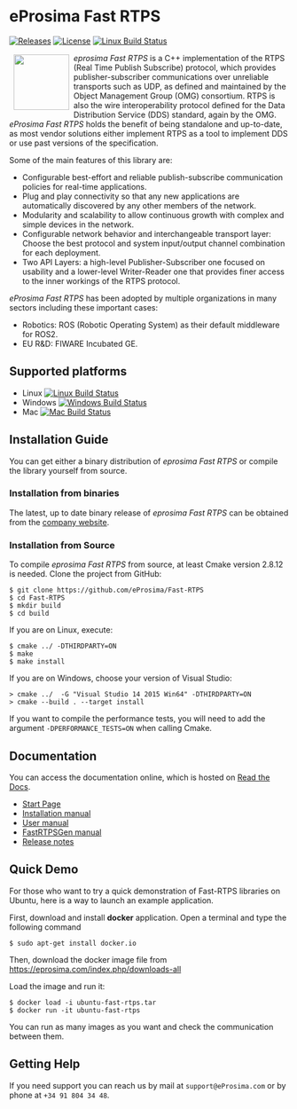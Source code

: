 # eProsima Fast RTPS

[![Releases](https://img.shields.io/github/release/eProsima/Fast-RTPS.svg)](https://github.com/eProsima/Fast-RTPS/releases)
[![License](https://img.shields.io/badge/License-Apache%202.0-blue.svg)](https://opensource.org/licenses/Apache-2.0)
[![Linux Build Status](http://jenkins.eprosima.com:8080/job/FastRTPS%20Docs%20Nightly%20Master/badge/icon)](http://jenkins.eprosima.com:8080/job/FastRTPS%20Docs%20Nightly%20Master)

<a href="http://www.eprosima.com"><img src="https://encrypted-tbn3.gstatic.com/images?q=tbn:ANd9GcSd0PDlVz1U_7MgdTe0FRIWD0Jc9_YH-gGi0ZpLkr-qgCI6ZEoJZ5GBqQ" align="left" hspace="8" vspace="2" width="100" height="100" ></a>

*eprosima Fast RTPS* is a C++ implementation of the RTPS (Real Time Publish Subscribe) protocol, which provides publisher-subscriber communications over unreliable transports such as UDP,
as defined and maintained by the Object Management Group (OMG) consortium. RTPS is also the wire interoperability protocol defined for the Data Distribution
Service (DDS) standard, again by the OMG. *eProsima Fast RTPS* holds the benefit of being standalone and up-to-date, as most vendor solutions either implement RTPS as a tool to implement
DDS or use past versions of the specification.

Some of the main features of this library are:

* Configurable best-effort and reliable publish-subscribe communication policies for real-time
applications.
* Plug and play connectivity so that any new applications are automatically discovered by any other
members of the network.
* Modularity and scalability to allow continuous growth with complex and simple devices in the
network.
* Configurable network behavior and interchangeable transport layer: Choose the best protocol and
system input/output channel combination for each deployment.
* Two API Layers: a high-level Publisher-Subscriber one focused on usability and a lower-level Writer-Reader one that provides finer access to the inner workings of the RTPS protocol.

*eProsima Fast RTPS* has been adopted by multiple organizations in many sectors including these important cases:

* Robotics: ROS (Robotic Operating System) as their default middleware for ROS2.
* EU R&D: FIWARE Incubated GE.

## Supported platforms

* Linux [![Linux Build Status](http://jenkins.eprosima.com:8080/job/FastRTPS%20Nightly%20Master%20Security%20Linux/badge/icon)](http://jenkins.eprosima.com:8080/job/FastRTPS%20Nightly%20Master%20Security%20Linux)
* Windows [![Windows Build Status](http://jenkins.eprosima.com:8080/job/FastRTPS%20Nightly%20Master%20Security%20Windows/badge/icon)](http://jenkins.eprosima.com:8080/job/FastRTPS%20Nightly%20Master%20Security%20Windows)
* Mac [![Mac Build Status](http://jenkins.eprosima.com:8080/job/FastRTPS%20Nightly%20Master%20Security%20Mac/badge/icon)](http://jenkins.eprosima.com:8080/job/FastRTPS%20Nightly%20Master%20Security%20Mac)

## Installation Guide
You can get either a binary distribution of *eprosima Fast RTPS* or compile the library yourself from source.

### Installation from binaries
The latest, up to date binary release of *eprosima Fast RTPS* can be obtained from the <a href='http://www.eprosima.com'>company website</a>.

### Installation from Source
To compile *eprosima Fast RTPS* from source, at least Cmake version 2.8.12 is needed.
Clone the project from GitHub:

    $ git clone https://github.com/eProsima/Fast-RTPS
    $ cd Fast-RTPS
    $ mkdir build
    $ cd build

If you are on Linux, execute:

    $ cmake ../ -DTHIRDPARTY=ON
    $ make
    $ make install

If you are on Windows, choose your version of Visual Studio:

    > cmake ../  -G "Visual Studio 14 2015 Win64" -DTHIRDPARTY=ON
    > cmake --build . --target install

If you want to compile the performance tests, you will need to add the argument `-DPERFORMANCE_TESTS=ON` when calling Cmake.

## Documentation

You can access the documentation online, which is hosted on [Read the Docs](http://eprosima-fast-rtps.readthedocs.io).

* [Start Page](http://eprosima-fast-rtps.readthedocs.io)
* [Installation manual](http://eprosima-fast-rtps.readthedocs.io/en/latest/requirements.html)
* [User manual](http://eprosima-fast-rtps.readthedocs.io/en/latest/introduction.html)
* [FastRTPSGen manual](http://eprosima-fast-rtps.readthedocs.io/en/latest/geninfo.html)
* [Release notes](http://eprosima-fast-rtps.readthedocs.io/en/latest/notes.html)

## Quick Demo

For those who want to try a quick demonstration of Fast-RTPS libraries on Ubuntu, here is a way to launch an example application.

First, download and install **docker** application. Open a terminal and type the following command

	$ sudo apt-get install docker.io

Then, download the docker image file from https://eprosima.com/index.php/downloads-all

Load the image and run it:

	$ docker load -i ubuntu-fast-rtps.tar
	$ docker run -it ubuntu-fast-rtps

You can run as many images as you want and check the communication between them.

## Getting Help

If you need support you can reach us by mail at `support@eProsima.com` or by phone at `+34 91 804 34 48`.
